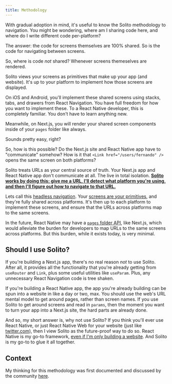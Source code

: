 ```yaml
---
title: Methodology
---
```


With gradual adoption in mind, it's useful to know the Solito methodology to navigation. You might be wondering, where am I sharing code here, and where do I write different code per-platform?

The answer: the code for screens themselves are 100% shared. So is the code for navigating between screens.

So, where is code _not_ shared? Whenever screens themeselves are rendered.

Solito views your screens as primitives that make up your app (and website). It's up to your platform to implement how those screens are displayed.

On iOS and Android, you'll implement these shared screens using stacks, tabs, and drawers from React Navigation. You have full freedom for how you want to implement these. To a React Native developer, this is completely familiar. You don't have to learn anything new.

Meanwhile, on Next.js, you will render your shared screen components inside of your `pages` folder like always.

Sounds pretty easy, right?

So, how is this possible? Do the Next.js site and React Native app have to "communicate" somehow? How is it that `<Link href="/users/fernando" />` opens the same screen on both platforms?

Solito treats URLs as your central source of truth. Your Next.js app and React Native app don't communicate at all. The live in total isolation. <u>**Solito works by doing this: give me a URL, I'll detect what platform you're using, and then I'll figure out how to navigate to that URL.**</u>

Lets call this [headless navigation](https://github.com/axeldelafosse/expo-next-monorepo-example/pull/1#issuecomment-1005969004). Your [screens are your primitives](https://github.com/axeldelafosse/expo-next-monorepo-example/pull/1#issuecomment-1009185655), and they're fully shared across platforms. It's then up to each platform to implement these screens, and ensure that the URLs across platforms map to the same screens.

In the future, React Native may have a [`pages` folder API](https://github.com/EvanBacon/expo-auto-navigation-webpack), like Next.js, which would alleviate the burden for developers to map URLs to the same screens across platforms. But this burden, while it exists today, is very minimal.

## Should I use Solito?

If you're building a Next.js app, there's no real reason _not_ to use Solito. After all, it provides all the functionality that you're already getting from `useRouter` and `Link`, plus some useful utilities like `useParam`. Plus, any unnecessary React Navigation code is tree shaken.

If you're building a React Native app, the app you're already building can be spun into a website in like a day or two, max. You should use the web's URL mental model to get around pages, rather than screen names. If you use Solito to get around screens and read in `params`, then the moment you want to turn your app into a Next.js site, the hard parts are already done.

And so, my short answer is, why not use Solito? If you think you'll ever use React Native, or just React Native Web for your website (just like [twitter.com](https://twitter.com)), then I view Solito as the future-proof way to do so. React Native is my go-to framework, [even if I'm only building a website](https://www.youtube.com/watch?v=0lnbdRweJtA&t=22s). And Solito is my go-to to glue it all together.

## Context

My thinking for this methodology was first documented and discussed by the community [here](https://github.com/axeldelafosse/expo-next-monorepo-example/pull/1#issuecomment-1005969004).
